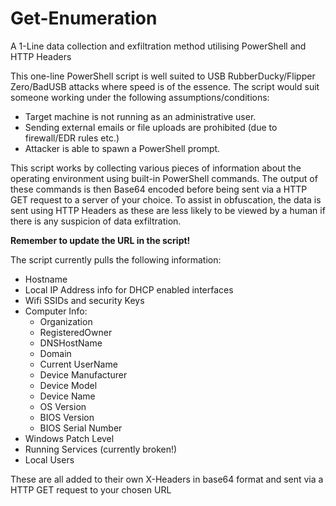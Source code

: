 # Get-Enumeration
A 1-Line data collection and exfiltration method utilising PowerShell and HTTP Headers

This one-line PowerShell script is well suited to USB RubberDucky/Flipper Zero/BadUSB attacks where speed is of the essence. The script would suit someone working under the following assumptions/conditions:

- Target machine is not running as an administrative user.
- Sending external emails or file uploads are prohibited (due to firewall/EDR rules etc.)
- Attacker is able to spawn a PowerShell prompt.

This script works by collecting various pieces of information about the operating environment using built-in PowerShell commands. The output of these commands is then Base64 encoded before being sent via a HTTP GET request to a server of your choice. To assist in obfuscation, the data is sent using HTTP Headers as these are less likely to be viewed by a human if there is any suspicion of data exfiltration.

**Remember to update the URL in the script!**

The script currently pulls the following information:

- Hostname
- Local IP Address info for DHCP enabled interfaces
- Wifi SSIDs and security Keys
- Computer Info: 
    - Organization
    - RegisteredOwner
    - DNSHostName
    - Domain
    - Current UserName
    - Device Manufacturer
    - Device Model
    - Device Name
    - OS Version
    - BIOS Version
    - BIOS Serial Number
- Windows Patch Level
- Running Services (currently broken!)
- Local Users

These are all added to their own X-Headers in base64 format and sent via a HTTP GET request to your chosen URL
